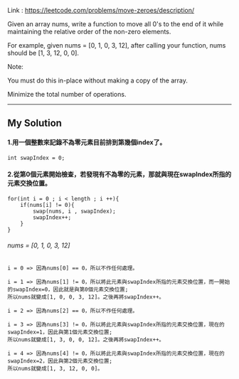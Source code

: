 Link : https://leetcode.com/problems/move-zeroes/description/

Given an array nums, write a function to move all 0's to the end of it while maintaining the relative order of the non-zero elements.

For example, given nums = [0, 1, 0, 3, 12], after calling your function, nums should be [1, 3, 12, 0, 0].

Note:

You must do this in-place without making a copy of the array.

Minimize the total number of operations.

--------------------------------------
## My Solution
#### 1.用一個整數來記錄不為零元素目前排到第幾個index了。
    int swapIndex = 0;
    
#### 2.從第0個元素開始檢查，若發現有不為零的元素，那就與現在swapIndex所指的元素交換位置。
    for(int i = 0 ; i < length ; i ++){
        if(nums[i] != 0){
            swap(nums, i , swapIndex);
            swapIndex++;
        }
    }
###### nums = [0, 1, 0, 3, 12]

    i = 0 => 因為nums[0] == 0，所以不作任何處理。
    
    i = 1 => 因為nums[1] != 0，所以將此元素與swapIndex所指的元素交換位置，而一開始的swapIndex=0，因此就是與第0個元素交換位置;
    所以nums就變成[1, 0, 0, 3, 12]。之後再將swapIndex++。
    
    i = 2 => 因為nums[2] == 0，所以不作任何處理。
    
    i = 3 => 因為nums[3] != 0，所以將此元素與swapIndex所指的元素交換位置，現在的swapIndex=1，因此與第1個元素交換位置;
    所以nums就變成[1, 3, 0, 0, 12]。之後再將swapIndex++。
    
    i = 4 => 因為nums[4] != 0，所以將此元素與swapIndex所指的元素交換位置，現在的swapIndex=2，因此與第2個元素交換位置;
    所以nums就變成[1, 3, 12, 0, 0]。
